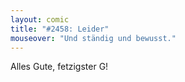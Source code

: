 ```yaml
---
layout: comic
title: "#2458: Leider"
mouseover: "Und ständig und bewusst."
---
```


Alles Gute, fetzigster G!
